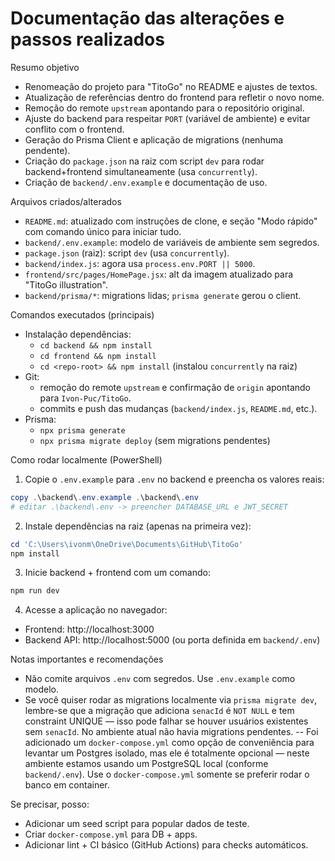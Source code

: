 # Documentação das alterações e passos realizados

Resumo objetivo

- Renomeação do projeto para "TitoGo" no README e ajustes de textos.
- Atualização de referências dentro do frontend para refletir o novo nome.
- Remoção do remote `upstream` apontando para o repositório original.
- Ajuste do backend para respeitar `PORT` (variável de ambiente) e evitar conflito com o frontend.
- Geração do Prisma Client e aplicação de migrations (nenhuma pendente).
- Criação do `package.json` na raiz com script `dev` para rodar backend+frontend simultaneamente (usa `concurrently`).
- Criação de `backend/.env.example` e documentação de uso.

Arquivos criados/alterados

- `README.md`: atualizado com instruções de clone, e seção "Modo rápido" com comando único para iniciar tudo.
- `backend/.env.example`: modelo de variáveis de ambiente sem segredos.
- `package.json` (raiz): script `dev` (usa `concurrently`).
- `backend/index.js`: agora usa `process.env.PORT || 5000`.
- `frontend/src/pages/HomePage.jsx`: alt da imagem atualizado para "TitoGo illustration".
- `backend/prisma/*`: migrations lidas; `prisma generate` gerou o client.

Comandos executados (principais)

- Instalação dependências:
  - `cd backend && npm install`
  - `cd frontend && npm install`
  - `cd <repo-root> && npm install` (instalou `concurrently` na raiz)
- Git:
  - remoção do remote `upstream` e confirmação de `origin` apontando para `Ivon-Puc/TitoGo`.
  - commits e push das mudanças (`backend/index.js`, `README.md`, etc.).
- Prisma:
  - `npx prisma generate`
  - `npx prisma migrate deploy` (sem migrations pendentes)

Como rodar localmente (PowerShell)

1. Copie o `.env.example` para `.env` no backend e preencha os valores reais:

```powershell
copy .\backend\.env.example .\backend\.env
# editar .\backend\.env -> preencher DATABASE_URL e JWT_SECRET
```

2. Instale dependências na raiz (apenas na primeira vez):

```powershell
cd 'C:\Users\ivonm\OneDrive\Documents\GitHub\TitoGo'
npm install
```

3. Inicie backend + frontend com um comando:

```powershell
npm run dev
```

4. Acesse a aplicação no navegador:

- Frontend: http://localhost:3000
- Backend API: http://localhost:5000 (ou porta definida em `backend/.env`)

Notas importantes e recomendações

- Não comite arquivos `.env` com segredos. Use `.env.example` como modelo.
- Se você quiser rodar as migrations localmente via `prisma migrate dev`, lembre-se que a migração que adiciona `senacId` é `NOT NULL` e tem constraint UNIQUE — isso pode falhar se houver usuários existentes sem `senacId`. No ambiente atual não havia migrations pendentes.
-- Foi adicionado um `docker-compose.yml` como opção de conveniência para levantar um Postgres isolado, mas ele é totalmente opcional — neste ambiente estamos usando um PostgreSQL local (conforme `backend/.env`). Use o `docker-compose.yml` somente se preferir rodar o banco em container.

Se precisar, posso:

- Adicionar um seed script para popular dados de teste.
- Criar `docker-compose.yml` para DB + apps.
- Adicionar lint + CI básico (GitHub Actions) para checks automáticos.
